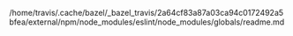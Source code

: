 /home/travis/.cache/bazel/_bazel_travis/2a64cf83a87a03ca94c0172492a5bfea/external/npm/node_modules/eslint/node_modules/globals/readme.md